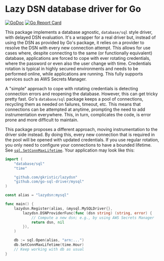 Lazy DSN database driver for Go
===============================

[![GoDoc](https://godoc.org/github.com/gkristic/lazydsn?status.svg)](https://godoc.org/github.com/gkristic/lazydsn)
[![Go Report Card](https://goreportcard.com/badge/github.com/gkristic/lazydsn)](https://goreportcard.com/report/github.com/gkristic/lazydsn)

This package implements a database agnostic, `database/sql` style driver, with
delayed DSN evaluation. It's a wrapper for a real driver but, instead of using
the DSN as provided by Go's package, it relies on a provider to resolve the
DSN with every new connection attempt. This allows for use cases where, despite
connecting to the same (or functionally equivalent) database, applications are
forced to cope with ever rotating credentials, where the password or even also
the user change with time. Credentials rotation is typical in highly secured
environments and needs to be performed online, while applications are running.
This fully supports services such as AWS Secrets Manager.

A "simple" approach to cope with rotating credentials is detecting connection
errors and reopening the database. However, this can get tricky pretty fast.
Go's `database/sql` package keeps a pool of connections, recycling them as
needed on failures, timeout, etc. This means that connections can be attempted
at anytime, prompting the need to add instrumentation everywhere. This, in
turn, complicates the code, is error prone and more difficult to maintain.

This package proposes a different approach, moving instrumentation to the
driver side instead. By doing this, every new connection that is required in
the pool will be opened with updated credentials. If you use regular rotation,
you only need to configure your connections to have a bounded lifetime. See
[`sql.SetConnMaxLifetime`][conn-lifetime]. Your application may look like this:

```go
import (
	"database/sql"
	"time"

	"github.com/gkristic/lazydsn"
	"github.com/go-sql-driver/mysql"
)

const alias = "lazydsn:mysql"

func main() {
	lazydsn.Register(alias, &mysql.MySQLDriver{},
		lazydsn.DSNProviderFunc(func (dsn string) (string, error) {
			// Compute a new dsn; e.g., by using AWS Secrets Manager
			return dsn, nil
		}),
	)

	db := sql.Open(alias, "arn:...")
	db.SetConnMaxLifetime(time.Hour)
	// Keep working with db as usual
}
```

[conn-lifetime]: https://golang.org/pkg/database/sql/#DB.SetConnMaxLifetime
